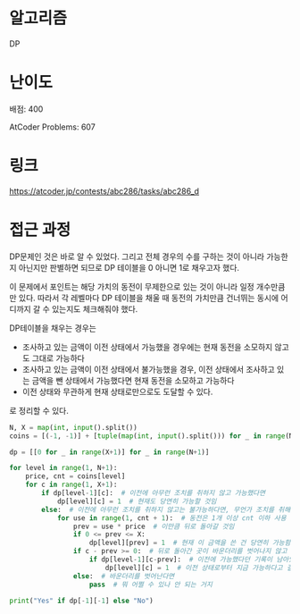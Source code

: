 # 알고리즘

DP

# 난이도

배점: 400

AtCoder Problems: 607

# 링크

https://atcoder.jp/contests/abc286/tasks/abc286_d

# 접근 과정

DP문제인 것은 바로 알 수 있었다. 그리고 전체 경우의 수를 구하는 것이 아니라 가능한지 아닌지만 판별하면 되므로 DP 테이블을 0 아니면 1로 채우고자 했다.

이 문제에서 포인트는 해당 가치의 동전이 무제한으로 있는 것이 아니라 일정 개수만큼만 있다. 따라서 각 레벨마다 DP 테이블을 채울 때 동전의 가치만큼 건너뛰는 동시에 어디까지 갈 수 있는지도 체크해줘야 했다.

DP테이블을 채우는 경우는

- 조사하고 있는 금액이 이전 상태에서 가능했을 경우에는 현재 동전을 소모하지 않고도 그대로 가능하다
- 조사하고 있는 금액이 이전 상태에서 불가능했을 경우, 이전 상태에서 조사하고 있는 금액을 뺀 상태에서 가능했다면 현재 동전을 소모하고 가능하다
- 이전 상태와 무관하게 현재 상태로만으로도 도달할 수 있다.

로 정리할 수 있다.

```python
N, X = map(int, input().split())
coins = [(-1, -1)] + [tuple(map(int, input().split())) for _ in range(N)]

dp = [[0 for _ in range(X+1)] for _ in range(N+1)]

for level in range(1, N+1):
    price, cnt = coins[level]
    for c in range(1, X+1):
        if dp[level-1][c]:  # 이전에 아무런 조치를 취하지 않고 가능했다면
            dp[level][c] = 1  # 현재도 당연히 가능할 것임
        else:  # 이전에 아무런 조치를 취하지 않고는 불가능하다면, 무언가 조치를 취해볼 것임
            for use in range(1, cnt + 1):  # 동전은 1개 이상 cnt 이하 사용 가능함
                prev = use * price  # 이만큼 뒤로 돌아갈 것임
                if 0 <= prev <= X:
                    dp[level][prev] = 1  # 현재 이 금액을 쓴 건 당연히 가능함
                if c - prev >= 0:  # 뒤로 돌아간 곳이 바운더리를 벗어나지 않고
                    if dp[level-1][c-prev]:  # 이전에 가능했다던 기록이 남아있으면
                        dp[level][c] = 1  # 이전 상태로부터 지금 가능하다고 결론을 이끌어낼 수 있음
                else:  # 바운더리를 벗어난다면
                    pass  # 뭐 어쩔 수 있나 안 되는 거지

print("Yes" if dp[-1][-1] else "No")

```
